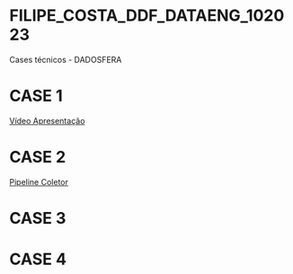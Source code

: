 # FILIPE_COSTA_DDF_DATAENG_102023
Cases técnicos - DADOSFERA

# CASE 1
[Vídeo Apresentação](https://www.youtube.com/watch?v=1tbNbbeWZJc)

# CASE 2
[Pipeline Coletor](https://app.dadosfera.ai/pt-BR/collect/pipelines/a18a27e7-4401-48fc-a204-e49d32794196)

# CASE 3

# CASE 4
